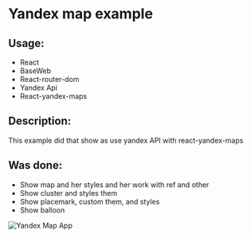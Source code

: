 <h1>Yandex map example</h1>

<h2>Usage:</h2>

<ul>
  <li>React</li>
  <li>BaseWeb</li>
  <li>React-router-dom</li>
  <li>Yandex Api</li>
  <li>React-yandex-maps</li>
</ul>

<h2>Description:</h2>

<div>
  This example did that show as use yandex API with react-yandex-maps
</div>

<h2>Was done:</h2>

<ul>
  <li>Show map and her styles and her work with ref and other</li>
  <li>Show cluster and styles them</li>
  <li>Show placemark, custom them, and styles</li>
  <li>Show balloon</li>
</ul>

![Yandex Map App](https://user-images.githubusercontent.com/21258531/90276395-835d8580-de6c-11ea-834a-b744b4b5cd93.gif)
